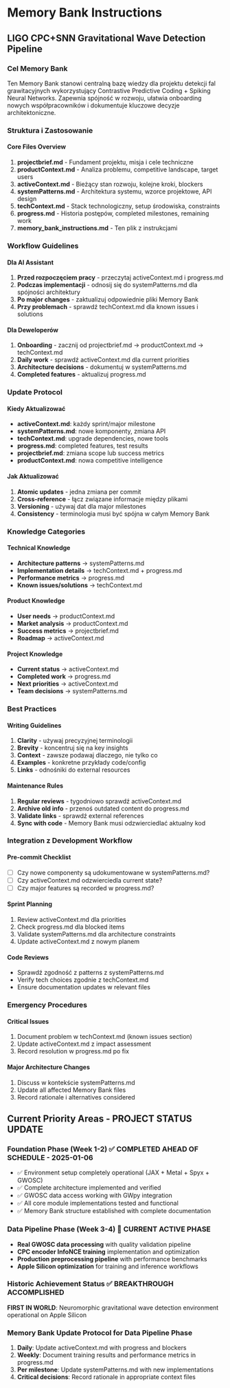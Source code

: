 # Memory Bank Instructions
## LIGO CPC+SNN Gravitational Wave Detection Pipeline

### Cel Memory Bank
Ten Memory Bank stanowi centralną bazę wiedzy dla projektu detekcji fal grawitacyjnych wykorzystujący Contrastive Predictive Coding + Spiking Neural Networks. Zapewnia spójność w rozwoju, ułatwia onboarding nowych współpracowników i dokumentuje kluczowe decyzje architektoniczne.

### Struktura i Zastosowanie

#### Core Files Overview
1. **projectbrief.md** - Fundament projektu, misja i cele techniczne
2. **productContext.md** - Analiza problemu, competitive landscape, target users
3. **activeContext.md** - Bieżący stan rozwoju, kolejne kroki, blockers
4. **systemPatterns.md** - Architektura systemu, wzorce projektowe, API design
5. **techContext.md** - Stack technologiczny, setup środowiska, constraints
6. **progress.md** - Historia postępów, completed milestones, remaining work
7. **memory_bank_instructions.md** - Ten plik z instrukcjami

### Workflow Guidelines

#### Dla AI Assistant
1. **Przed rozpoczęciem pracy** - przeczytaj activeContext.md i progress.md
2. **Podczas implementacji** - odnosij się do systemPatterns.md dla spójności architektury
3. **Po major changes** - zaktualizuj odpowiednie pliki Memory Bank
4. **Przy problemach** - sprawdź techContext.md dla known issues i solutions

#### Dla Deweloperów
1. **Onboarding** - zacznij od projectbrief.md → productContext.md → techContext.md
2. **Daily work** - sprawdź activeContext.md dla current priorities
3. **Architecture decisions** - dokumentuj w systemPatterns.md
4. **Completed features** - aktualizuj progress.md

### Update Protocol

#### Kiedy Aktualizować
- **activeContext.md**: każdy sprint/major milestone
- **systemPatterns.md**: nowe komponenty, zmiana API
- **techContext.md**: upgrade dependencies, nowe tools
- **progress.md**: completed features, test results
- **projectbrief.md**: zmiana scope lub success metrics
- **productContext.md**: nowa competitive intelligence

#### Jak Aktualizować
1. **Atomic updates** - jedna zmiana per commit
2. **Cross-reference** - łącz związane informacje między plikami
3. **Versioning** - używaj dat dla major milestones
4. **Consistency** - terminologia musi być spójna w całym Memory Bank

### Knowledge Categories

#### Technical Knowledge
- **Architecture patterns** → systemPatterns.md
- **Implementation details** → techContext.md + progress.md
- **Performance metrics** → progress.md
- **Known issues/solutions** → techContext.md

#### Product Knowledge
- **User needs** → productContext.md
- **Market analysis** → productContext.md
- **Success metrics** → projectbrief.md
- **Roadmap** → activeContext.md

#### Project Knowledge
- **Current status** → activeContext.md
- **Completed work** → progress.md
- **Next priorities** → activeContext.md
- **Team decisions** → systemPatterns.md

### Best Practices

#### Writing Guidelines
1. **Clarity** - używaj precyzyjnej terminologii
2. **Brevity** - koncentruj się na key insights
3. **Context** - zawsze podawaj dlaczego, nie tylko co
4. **Examples** - konkretne przykłady code/config
5. **Links** - odnośniki do external resources

#### Maintenance Rules
1. **Regular reviews** - tygodniowo sprawdź activeContext.md
2. **Archive old info** - przenoś outdated content do progress.md
3. **Validate links** - sprawdź external references
4. **Sync with code** - Memory Bank musi odzwierciedlać aktualny kod

### Integration z Development Workflow

#### Pre-commit Checklist
- [ ] Czy nowe componenty są udokumentowane w systemPatterns.md?
- [ ] Czy activeContext.md odzwierciedla current state?
- [ ] Czy major features są recorded w progress.md?

#### Sprint Planning
1. Review activeContext.md dla priorities
2. Check progress.md dla blocked items
3. Validate systemPatterns.md dla architecture constraints
4. Update activeContext.md z nowym planem

#### Code Reviews
- Sprawdź zgodność z patterns z systemPatterns.md
- Verify tech choices zgodnie z techContext.md
- Ensure documentation updates w relevant files

### Emergency Procedures

#### Critical Issues
1. Document problem w techContext.md (known issues section)
2. Update activeContext.md z impact assessment
3. Record resolution w progress.md po fix

#### Major Architecture Changes
1. Discuss w kontekście systemPatterns.md
2. Update all affected Memory Bank files
3. Record rationale i alternatives considered

## Current Priority Areas - PROJECT STATUS UPDATE

### Foundation Phase (Week 1-2) ✅ COMPLETED AHEAD OF SCHEDULE - 2025-01-06
- ✅ Environment setup completely operational (JAX + Metal + Spyx + GWOSC)
- ✅ Complete architecture implemented and verified
- ✅ GWOSC data access working with GWpy integration  
- ✅ All core module implementations tested and functional
- ✅ Memory Bank structure established with complete documentation

### Data Pipeline Phase (Week 3-4) 🚀 CURRENT ACTIVE PHASE
- **Real GWOSC data processing** with quality validation pipeline
- **CPC encoder InfoNCE training** implementation and optimization
- **Production preprocessing pipeline** with performance benchmarks
- **Apple Silicon optimization** for training and inference workflows

### Historic Achievement Status ✅ BREAKTHROUGH ACCOMPLISHED
**FIRST IN WORLD**: Neuromorphic gravitational wave detection environment operational on Apple Silicon

### Memory Bank Update Protocol for Data Pipeline Phase
1. **Daily**: Update activeContext.md with progress and blockers
2. **Weekly**: Document training results and performance metrics in progress.md  
3. **Per milestone**: Update systemPatterns.md with new implementations
4. **Critical decisions**: Record rationale in appropriate context files 